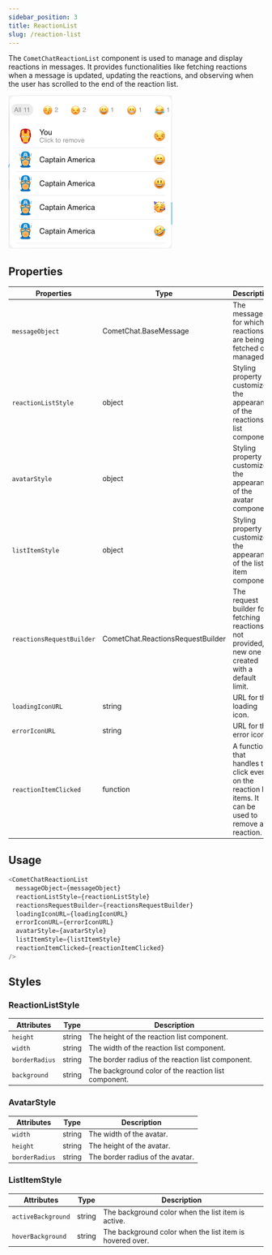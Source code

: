 ```yaml
---
sidebar_position: 3
title: ReactionList
slug: /reaction-list
---
```


The `CometChatReactionList` component is used to manage and display reactions in messages. It provides functionalities like fetching reactions when a message is updated, updating the reactions, and observing when the user has scrolled to the end of the reaction list.


![Alt text](../assets/reaction-list-web.png)

## Properties

| Properties | Type | Description |
| ---- | ---- | ---- |
| `messageObject` | CometChat.BaseMessage | The message for which reactions are being fetched or managed. |
| `reactionListStyle` | object | Styling property to customize the appearance of the reactions list component. |
| `avatarStyle` | object | Styling property to customize the appearance of the avatar component. |
| `listItemStyle` | object | Styling property to customize the appearance of the list item component. |
| `reactionsRequestBuilder` | CometChat.ReactionsRequestBuilder | The request builder for fetching reactions. If not provided, a new one is created with a default limit. |
| `loadingIconURL` | string | URL for the loading icon. |
| `errorIconURL` | string | URL for the error icon. |
| `reactionItemClicked` | function | A function that handles the click event on the reaction list items. It can be used to remove a reaction. |

## Usage

```javascript
<CometChatReactionList
  messageObject={messageObject}
  reactionListStyle={reactionListStyle}
  reactionsRequestBuilder={reactionsRequestBuilder}
  loadingIconURL={loadingIconURL}
  errorIconURL={errorIconURL}
  avatarStyle={avatarStyle}
  listItemStyle={listItemStyle}
  reactionItemClicked={reactionItemClicked}
/>
```

## Styles

### ReactionListStyle

| Attributes | Type | Description |
| ---- | ---- | ---- |
| `height` | string | The height of the reaction list component. |
| `width` | string | The width of the reaction list component. |
| `borderRadius` | string | The border radius of the reaction list component. |
| `background` | string | The background color of the reaction list component. |

### AvatarStyle

| Attributes | Type | Description |
| ---- | ---- | ---- |
| `width` | string | The width of the avatar. |
| `height` | string | The height of the avatar. |
| `borderRadius` | string | The border radius of the avatar. |

### ListItemStyle

| Attributes | Type | Description |
| ---- | ---- | ---- |
| `activeBackground` | string | The background color when the list item is active. |
| `hoverBackground` | string | The background color when the list item is hovered over. |
